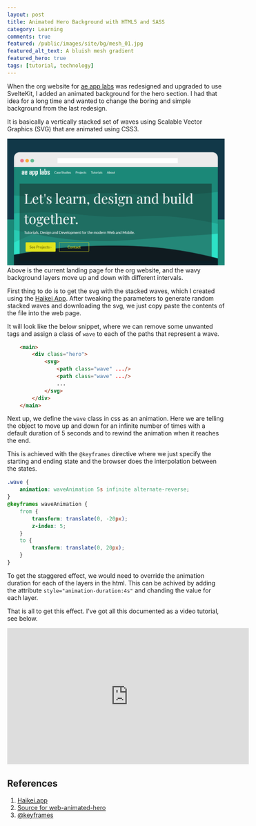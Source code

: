 ```yaml
---
layout: post
title: Animated Hero Background with HTML5 and SASS
category: Learning
comments: true
featured: /public/images/site/bg/mesh_01.jpg
featured_alt_text: A bluish mesh gradient
featured_hero: true
tags: [tutorial, technology]
---
```

When the org website for [ae app labs](https://ae-app-labs.github.io) was redesigned and upgraded to use SvelteKit, I added an animated background for the hero section. I had that idea for a long time and wanted to change the boring and simple background from the last redesign.

It is basically a vertically stacked set of waves using Scalable Vector Graphics (SVG) that are animated using CSS3.
<!-- more -->  
![Ae App Labs Redesign](/public/images/2022/08/15/ae_app_labs_home.png)
Above is the current landing page for the org website, and the wavy background layers move up and down with different intervals.

First thing to do is to get the svg with the stacked waves, which I created using the [Haikei App](https://app.haikei.app). After tweaking the parameters to generate random stacked waves and downloading the svg, we just copy paste the contents of the file into the web page.

It will look like the below snippet, where we can remove some unwanted tags and assign a class of `wave` to each of the paths that represent a wave.

```html
    <main>
        <div class="hero">
            <svg>
                <path class="wave" .../>
                <path class="wave" .../>
                ...
            </svg>
        </div>
    </main>
```

Next up, we define the `wave` class in css as an animation. Here we are telling the object to move up and down for an infinite number of times with a default duration of 5 seconds and to rewind the animation when it reaches the end. 

This is achieved with the `@keyframes` directive where we just specify the starting and ending state and the browser does the interpolation between the states.

```css
.wave {
    animation: waveAnimation 5s infinite alternate-reverse;
}
@keyframes waveAnimation {
    from {
        transform: translate(0, -20px);
        z-index: 5;
    }
    to {
        transform: translate(0, 20px);
    }
}
```

To get the staggered effect, we would need to override the animation duration for each of the layers in the html. This can be achived by adding the attribute `style="animation-duration:4s"` and chanding the value for each layer.

That is all to get this effect. I've got all this documented as a video tutorial, see below.

<iframe width="560" height="315" src="https://www.youtube.com/embed/KwI1sZFaj1M" title="YouTube video player" frameborder="0" allow="accelerometer; autoplay; clipboard-write; encrypted-media; gyroscope; picture-in-picture" allowfullscreen></iframe>
<br />

## References
1. [Haikei.app](https://app.haikei.app/)
2. [Source for web-animated-hero](https://github.com/ae-app-labs/web-animated-hero)
3. [@keyframes](https://developer.mozilla.org/en-US/docs/Web/CSS/@keyframes)
